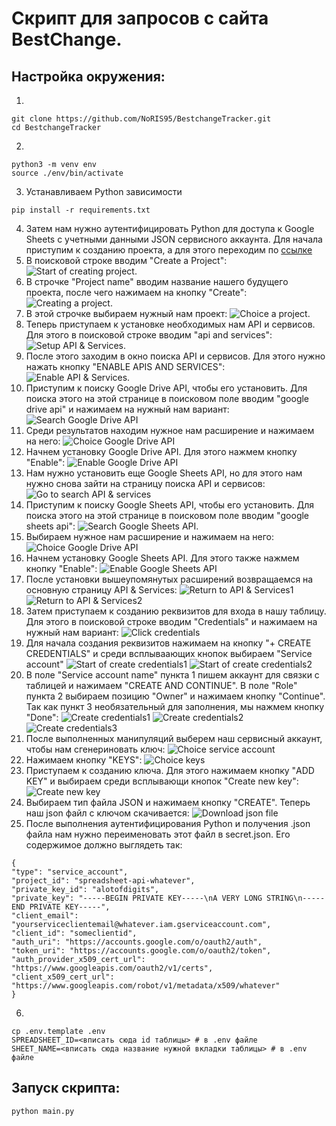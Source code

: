 # Скрипт для запросов с сайта BestChange.
## Настройка окружения:
  1. 
  ```
  git clone https://github.com/NoRIS95/BestchangeTracker.git
  cd BestchangeTracker

  ```
  2. 
  ```
  python3 -m venv env
  source ./env/bin/activate
  ```
  3. Устанавливаем Python зависимости
  ```
  pip install -r requirements.txt
  ```
  4. Затем нам нужно аутентифицировать Python для доступа к Google Sheets с учетными данными JSON сервисного аккаунта. Для начала приступим к созданию проекта, а для этого переходим по [ссылке](https://console.cloud.google.com/)
  5. В поисковой строке вводим "Create a Project": 
  ![](assets/Start_of_creating_project.png "Start of creating project.")
  6. В строчке "Project name" вводим название нашего будущего проекта, после чего нажимаем на кнопку "Create": 
  ![](assets/Create_a_project.png "Creating a project.")
  7. В этой строчке выбираем нужный нам проект:
  ![](assets/Choice_a_project.png "Choice a project.")
  8. Теперь приступаем к установке необходимых нам API и сервисов. Для этого в поисковой строке вводим "api and services":
  ![](assets/Setup_API_&_Services.png "Setup API & Services.")
  9. После этого заходим в окно поиска API и сервисов. Для этого нужно нажать кнопку "ENABLE APIS AND SERVICES":
  ![](assets/Enable_API_&_Services.png "Enable API & Services.")
  10. Приступим к поиску Google Drive API, чтобы его установить. Для поиска этого на этой странице в поисковом поле вводим "google drive api" и нажимаем на нужный нам вариант:
  ![](assets/Search_google_drive_API.png "Search Google Drive API")
  11. Среди результатов находим нужное нам расширение и нажимаем на него:
  ![](assets/Choice_google_drive_API.png "Choice Google Drive API")
  12. Начнем установку Google Drive API. Для этого нажмем кнопку "Enable":
  ![](assets/Enable_google_drive_API.png "Enable Google Drive API")
  13. Нам нужно установить еще Google Sheets  API, но для этого нам нужно снова зайти на страницу поиска API и сервисов:
  ![](assets/Go_to_search_API_&_services.png "Go to search API & services")
  14. Приступим к поиску Google Sheets API, чтобы его установить. Для поиска этого на этой странице в поисковом поле вводим "google sheets api":
  ![](assets/Search_google_sheets_api.png "Search Google Sheets API.")
  15. Выбираем нужное нам расширение и нажимаем на него:
  ![](assets/Choice_google_drive_API.png "Choice Google Drive API")
  16. Начнем установку Google Sheets API. Для этого также нажмем кнопку "Enable":
  ![](assets/Enable_google_sheets_API.png "Enable Google Sheets API")
  17. После установки вышеупомянутых расширений возвращаемся на основную страницу API & Services:
  ![](assets/Return_to_API_&_Services1.png "Return to API & Services1")
  ![](assets/Return_to_API_&_Services2.png "Return to API & Services2")
  18. Затем приступаем к созданию реквизитов для входа в нашу таблицу. Для этого в поисковой строке вводим "Credentials" и нажимаем на нужный нам вариант:
  ![](assets/Click_credentials.png "Click credentials")
  19. Для начала создания реквизитов нажимаем на кнопку "+ CREATE CREDENTIALS" и среди всплываающих кнопок выбираем "Service account"
  ![](assets/Start_of_create_credentials1.png "Start of create credentials1")
  ![](assets/Start_of_create_credentials2.png "Start of create credentials2")
  20. В поле "Service account name" пункта 1 пишем аккаунт для связки с таблицей и нажимаем "CREATE AND CONTINUE". В поле "Role" пункта 2 выбираем позицию "Owner" и нажимаем кнопку "Continue". Так как пункт 3 необязательный для заполнения, мы нажмем кнопку "Done":
  ![](assets/Create_credentials1.png "Create credentials1")
  ![](assets/Create_credentials2.png "Create credentials2")
  ![](assets/Create_credentials3.png "Create credentials3")
  21. После выполненных манипуляций выберем наш сервисный аккаунт, чтобы нам сгенериновать ключ:
  ![](assets/Choice_service_account.png "Choice service account")
  22. Нажимаем кнопку "KEYS":
  ![](assets/Choice_keys.png "Choice keys")
  23. Приступаем к созданию ключа. Для этого нажимаем кнопку "ADD KEY" и выбираем среди всплывающи кнопок "Create new key":
  ![](assets/Create_new_key.png "Create new key")
  24. Выбираем тип файла JSON и нажимаем кнопку "CREATE". Теперь наш json файл с ключом скачивается:
  ![](assets/Download_json_file.png "Download json file")
  25. После выполнения аутентифицирования Python и получения .json файла нам нужно переименовать этот файл в secret.json. Его содержимое должно выглядеть так:
  ```
  {
  "type": "service_account",
  "project_id": "spreadsheet-api-whatever",
  "private_key_id": "alotofdigits",
  "private_key": "-----BEGIN PRIVATE KEY-----\nA VERY LONG STRING\n-----END PRIVATE KEY-----",
  "client_email": "yourserviceclientemail@whatever.iam.gserviceaccount.com",
  "client_id": "someclientid",
  "auth_uri": "https://accounts.google.com/o/oauth2/auth",
  "token_uri": "https://accounts.google.com/o/oauth2/token",
  "auth_provider_x509_cert_url": "https://www.googleapis.com/oauth2/v1/certs",
  "client_x509_cert_url": "https://www.googleapis.com/robot/v1/metadata/x509/whatever"
  }
  ```
  6.
  ```
  cp .env.template .env
  SPREADSHEET_ID=<впиcать сюда id таблицы> # в .env файле
  SHEET_NAME=<впиcать сюда название нужной вкладки таблицы> # в .env файле
  ```
  ## Запуск скрипта:
  ```
  python main.py
  ```